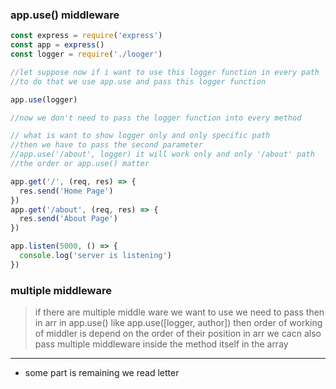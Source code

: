 ### app.use() middleware

```js
const express = require('express')
const app = express()
const logger = require('./looger')

//let suppose now if i want to use this logger function in every path
//to do that we use app.use and pass this logger function

app.use(logger)

//now we don't need to pass the logger function into every method

// what is want to show logger only and only specific path
//then we have to pass the second parameter
//app.use('/about', logger) it will work only and only '/about' path
//the order or app.use() matter

app.get('/', (req, res) => {
  res.send('Home Page')
})
app.get('/about', (req, res) => {
  res.send('About Page')
})

app.listen(5000, () => {
  console.log('server is listening')
})
```

### multiple middleware

> if there are multiple middle ware we want to use we need to pass then in arr in app.use()
> like app.use([logger, author])
> then order of working of middler is depend on the order of their position in arr
> we cacn also pass multiple middleware inside the method itself in the array

---

- some part is remaining we read letter
